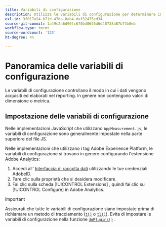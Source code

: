 ```yaml
---
title: Variabili di configurazione
description: Utilizza le variabili di configurazione per determinare in che modo vengono raccolti i dati.
exl-id: 3f017a94-b71d-47da-8ab4-daf32475ed34
source-git-commit: 1a49c2a6d90fc670bd0646d6d40738a87b74b8eb
workflow-type: tm+mt
source-wordcount: '123'
ht-degree: 4%

---
```


# Panoramica delle variabili di configurazione

Le variabili di configurazione controllano il modo in cui i dati vengono acquisiti ed elaborati nel reporting. In genere non contengono valori di dimensione o metrica.

## Impostazione delle variabili di configurazione

Nelle implementazioni JavaScript che utilizzano `AppMeasurement.js`, le variabili di configurazione sono generalmente impostate nella parte superiore del file JS.

Nelle implementazioni che utilizzano i tag Adobe Experience Platform, le variabili di configurazione si trovano in genere configurando l&#39;estensione Adobe Analytics:

1. Accedi all&#39; [Interfaccia di raccolta dati](https://experience.adobe.com/data-collection) utilizzando le tue credenziali AdobeID.
1. Fare clic sulla proprietà che si desidera modificare.
1. Fai clic sulla scheda [!UICONTROL Extensions] , quindi fai clic su [!UICONTROL Configure] in Adobe Analytics.

>[!IMPORTANT]
>
>Assicurati che tutte le variabili di configurazione siano impostate prima di richiamare un metodo di tracciamento ([`t()`](../functions/t-method.md) o [`tl()`](../functions/tl-method.md)). Evita di impostare le variabili di configurazione nella funzione [`doPlugins()`](../functions/doplugins.md) .
